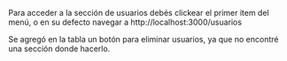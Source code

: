 Para acceder a la sección de usuarios debés clickear el primer item del menú, o en su defecto navegar a http://localhost:3000/usuarios

Se agregó en la tabla un botón para eliminar usuarios, ya que no encontré una sección donde hacerlo.